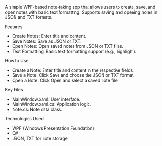 A simple WPF-based note-taking app that allows users to create, save, and open notes with basic text formatting. Supports saving and opening notes in JSON and TXT formats.

Features
- Create Notes: Enter title and content. 
- Save Notes: Save as JSON or TXT.		
- Open Notes: Open saved notes from JSON or TXT files.
- Text Formatting: Basic text formatting support (e.g., highlight).

How to Use

-	Create a Note: Enter title and content in the respective fields.
-	Save a Note: Click Save and choose the JSON or TXT format.
-	Open a Note: Click Open and select a saved note file.
  
Key Files

-	MainWindow.xaml: User interface.
-	MainWindow.xaml.cs: Application logic.
-	Note.cs: Note data class.
  
Technologies Used
-	WPF (Windows Presentation Foundation)
-	C#
-	JSON, TXT for note storage

